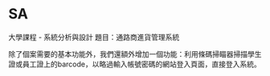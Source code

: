 # SA
大學課程 - 系統分析與設計
題目：通路商進貨管理系統

除了個案需要的基本功能外，我們還額外增加一個功能：利用條碼掃瞄器掃描學生證或員工證上的barcode，以略過輸入帳號密碼的網站登入頁面，直接登入系統。
